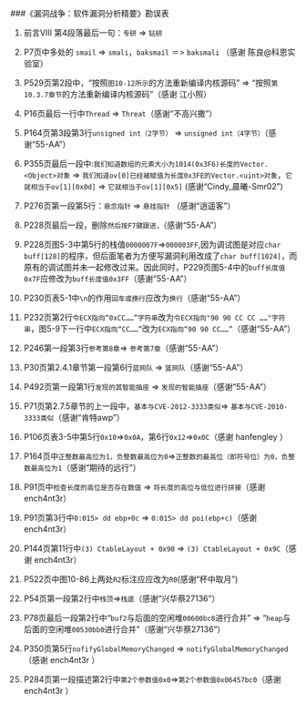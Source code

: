 ###《漏洞战争：软件漏洞分析精要》勘误表

1. 前言VIII 第4段落最后一句：`专研` => `钻研`

2. P7页中多处的 `smail` => `smali`，`baksmail` ＝> `baksmali` （感谢 陈良@科恩实验室）

3. P529页第2段中，“按照`图10-12所示`的方法重新编译内核源码” => “按照`第10.3.7章节`的方法重新编译内核源码”（感谢 江小照）

4. P16页最后一行中`Thread` => `Threat`（感谢“不高兴撒”）

5. P164页第3段第3行`unsigned int（2字节）` => `unsigned int（4字节）`（感谢“55-AA”）

6. P355页最后一段中:`我们知道数组的元素大小为1014(0x3F6)长度的Vector.<Object>对象` => `我们知道ov[0]已经被赋值为长度0x3FE的Vector.<uint>对象`，`它就相当于ov[1][0x0d]` => `它就相当于ov[1][0x5]` (感谢“Cindy_晨曦-Smr02”)

7. P276页第一段第5行：`悬念指针` => `悬挂指针` （感谢“逍遥客”）
8. P228页最后一段，删除`然后按F7键跟进，`（感谢“55-AA”）

9. P228页图5-3中第5行的栈值`0000007F`=>`000003FF`,因为调试图是对应`char buff[128]`的程序，但后面笔者为方便写漏洞利用改成了`char buff[1024]`，而原有的调试图并未一起修改过来。因此同时，P229页图5-4中的`buff长度值0x7F`应修改为`buff长度值0x3FF`（感谢“55-AA”）

10. P230页表5-1中`\n`的作用`回车或换行`应改为`换行`（感谢“55-AA”）

11. P232页第2行`令ECX指向“0xCC……”字符串`改为`令ECX指向"90 90 CC CC ……"字符串`，图5-9下一行中`ECX指向“CC……”`改为`ECX指向“90 90 CC……”`（感谢“55-AA”）

12. P246第一段第3行`参考第8章`=> `参考第7章`（感谢“55-AA”）

13. P30页第2.4.1章节第一段第6行`蓝网队` => `篮网队`（感谢“55-AA”）

14. P492页第一段第1行`发现的其智能插座` => `发现的智能插座`（感谢“55-AA”）

15. P71页第2.7.5章节的上一段中，`基本与CVE-2012-3333类似`=> `基本与CVE-2010-3333类似`（感谢“肯特awp”）
 
16. P106页表3-5中第5行`0x10`=>`0x0A`，第6行`0x12`=>`0x0C`（感谢 hanfengley ）

17. P164页中`正整数最高位为1，负整数最高位为0`=>`正整数的最高位（即符号位）为0，负整数最高位为1`（感谢“期待的远行”）

18. P91页中`检查长度的高位是否存在数值` => `将长度的高位与低位进行拼接`（感谢 ench4nt3r）

19. P91页第3行中`0:015> dd ebp+0c` => `0:015> dd poi(ebp+c)`（感谢 ench4nt3r）

20. P144页第11行中`(3) CtableLayout + 0x90` => `(3) CtableLayout + 0x9C`（感谢 ench4nt3r）

21. P522页中图10-86上两处`R2`标注应应改为`R0`(感谢“杯中取月”)

22. P54页第一段第2行中`栈顶`=>`栈底`（感谢“兴华蔡27136”）

23. P78页最后一段第2行中“`buf2`与后面的空闲堆`00600bc8`进行合并” => “`heap`与后面的空闲堆`00530bb0`进行合并”（感谢“兴华蔡27136”）

24. P350页第5行`nofifyGlobalMemoryChanged` => `notifyGlobalMemoryChanged`（感谢 ench4nt3r ）

25. P284页第一段描述第2行中`第2个参数值0x0`=>`第2个参数值0x06457bc0`（感谢 ench4nt3r ）

